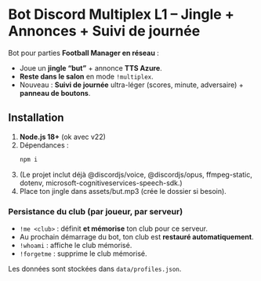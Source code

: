 # Bot Discord Multiplex L1 – Jingle + Annonces + Suivi de journée

Bot pour parties **Football Manager en réseau** :
- Joue un **jingle “but”** + annonce **TTS Azure**.
- **Reste dans le salon** en mode `!multiplex`.
- Nouveau : **Suivi de journée** ultra-léger (scores, minute, adversaire) + **panneau de boutons**.

## Installation

1. **Node.js 18+** (ok avec v22)  
2. Dépendances :
   ```bash
   npm i
3. (Le projet inclut déjà @discordjs/voice, @discordjs/opus, ffmpeg-static, dotenv, microsoft-cognitiveservices-speech-sdk.)
4. Place ton jingle dans assets/but.mp3 (crée le dossier si besoin).


### Persistance du club (par joueur, par serveur)

- `!me <club>` : définit **et mémorise** ton club pour ce serveur.
- Au prochain démarrage du bot, ton club est **restauré automatiquement**.
- `!whoami` : affiche le club mémorisé.
- `!forgetme` : supprime le club mémorisé.

Les données sont stockées dans `data/profiles.json`.
